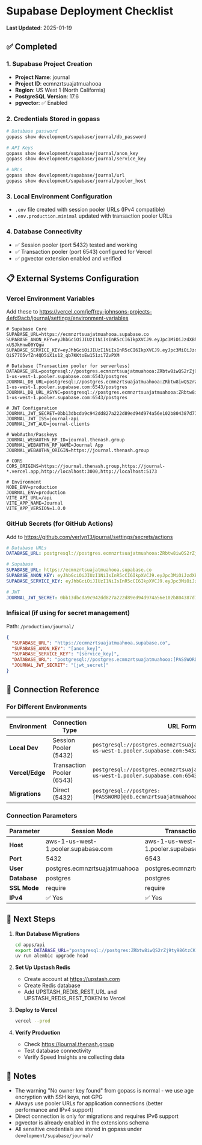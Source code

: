 # Supabase Deployment Checklist
**Last Updated**: 2025-01-19

## ✅ Completed

### 1. Supabase Project Creation
- **Project Name**: journal
- **Project ID**: ecmnzrtsuajatmuahooa
- **Region**: US West 1 (North California)
- **PostgreSQL Version**: 17.6
- **pgvector**: ✅ Enabled

### 2. Credentials Stored in gopass
```bash
# Database password
gopass show development/supabase/journal/db_password

# API Keys
gopass show development/supabase/journal/anon_key
gopass show development/supabase/journal/service_key

# URLs
gopass show development/supabase/journal/url
gopass show development/supabase/journal/pooler_host
```

### 3. Local Environment Configuration
- `.env` file created with session pooler URLs (IPv4 compatible)
- `.env.production.minimal` updated with transaction pooler URLs

### 4. Database Connectivity
- ✅ Session pooler (port 5432) tested and working
- ✅ Transaction pooler (port 6543) configured for Vercel
- ✅ pgvector extension enabled and verified

## 📋 External Systems Configuration

### Vercel Environment Variables
Add these to https://vercel.com/jeffrey-johnsons-projects-4efd9acb/journal/settings/environment-variables

```env
# Supabase Core
SUPABASE_URL=https://ecmnzrtsuajatmuahooa.supabase.co
SUPABASE_ANON_KEY=eyJhbGciOiJIUzI1NiIsInR5cCI6IkpXVCJ9.eyJpc3MiOiJzdXBhYmFzZSIsInJlZiI6ImVjbW56cnRzdWFqYXRtdWFob29hIiwicm9sZSI6ImFub24iLCJpYXQiOjE3NTgzMDY4OTAsImV4cCI6MjA3Mzg4Mjg5MH0.-98puJZrP8Zi55J9eswwsbX7SmXa-xUSJkHnwO0YQgw
SUPABASE_SERVICE_KEY=eyJhbGciOiJIUzI1NiIsInR5cCI6IkpXVCJ9.eyJpc3MiOiJzdXBhYmFzZSIsInJlZiI6ImVjbW56cnRzdWFqYXRtdWFob29hIiwicm9sZSI6InNlcnZpY2Vfcm9sZSIsImlhdCI6MTc1ODMwNjg5MCwiZXhwIjoyMDczODgyODkwfQ.-QiS77O5vfZn4QD5iX1s12_qb7KKtoEw151zi7ZvPXM

# Database (Transaction pooler for serverless)
DATABASE_URL=postgresql://postgres.ecmnzrtsuajatmuahooa:ZRbtw8iwQS2rZj9ty986tzCK1yS4cDuQ@aws-1-us-west-1.pooler.supabase.com:6543/postgres
JOURNAL_DB_URL=postgresql://postgres.ecmnzrtsuajatmuahooa:ZRbtw8iwQS2rZj9ty986tzCK1yS4cDuQ@aws-1-us-west-1.pooler.supabase.com:6543/postgres
JOURNAL_DB_URL_ASYNC=postgresql://postgres.ecmnzrtsuajatmuahooa:ZRbtw8iwQS2rZj9ty986tzCK1yS4cDuQ@aws-1-us-west-1.pooler.supabase.com:6543/postgres

# JWT Configuration
JOURNAL_JWT_SECRET=0bb13dbcda9c942dd827a222d89ed94d974a56e102b804387d77d5e399399fec
JOURNAL_JWT_ISS=journal-api
JOURNAL_JWT_AUD=journal-clients

# WebAuthn/Passkeys
JOURNAL_WEBAUTHN_RP_ID=journal.thenash.group
JOURNAL_WEBAUTHN_RP_NAME=Journal App
JOURNAL_WEBAUTHN_ORIGIN=https://journal.thenash.group

# CORS
CORS_ORIGINS=https://journal.thenash.group,https://journal-*.vercel.app,http://localhost:3000,http://localhost:5173

# Environment
NODE_ENV=production
JOURNAL_ENV=production
VITE_API_URL=/api
VITE_APP_NAME=Journal
VITE_APP_VERSION=1.0.0
```

### GitHub Secrets (for GitHub Actions)
Add to https://github.com/verlyn13/journal/settings/secrets/actions

```yaml
# Database URLs
DATABASE_URL: postgresql://postgres.ecmnzrtsuajatmuahooa:ZRbtw8iwQS2rZj9ty986tzCK1yS4cDuQ@aws-1-us-west-1.pooler.supabase.com:6543/postgres

# Supabase
SUPABASE_URL: https://ecmnzrtsuajatmuahooa.supabase.co
SUPABASE_ANON_KEY: eyJhbGciOiJIUzI1NiIsInR5cCI6IkpXVCJ9.eyJpc3MiOiJzdXBhYmFzZSIsInJlZiI6ImVjbW56cnRzdWFqYXRtdWFob29hIiwicm9sZSI6ImFub24iLCJpYXQiOjE3NTgzMDY4OTAsImV4cCI6MjA3Mzg4Mjg5MH0.-98puJZrP8Zi55J9eswwsbX7SmXa-xUSJkHnwO0YQgw
SUPABASE_SERVICE_KEY: eyJhbGciOiJIUzI1NiIsInR5cCI6IkpXVCJ9.eyJpc3MiOiJzdXBhYmFzZSIsInJlZiI6ImVjbW56cnRzdWFqYXRtdWFob29hIiwicm9sZSI6InNlcnZpY2Vfcm9sZSIsImlhdCI6MTc1ODMwNjg5MCwiZXhwIjoyMDczODgyODkwfQ.-QiS77O5vfZn4QD5iX1s12_qb7KKtoEw151zi7ZvPXM

# JWT
JOURNAL_JWT_SECRET: 0bb13dbcda9c942dd827a222d89ed94d974a56e102b804387d77d5e399399fec
```

### Infisical (if using for secret management)
Path: `/production/journal/`

```json
{
  "SUPABASE_URL": "https://ecmnzrtsuajatmuahooa.supabase.co",
  "SUPABASE_ANON_KEY": "[anon_key]",
  "SUPABASE_SERVICE_KEY": "[service_key]",
  "DATABASE_URL": "postgresql://postgres.ecmnzrtsuajatmuahooa:[PASSWORD]@aws-1-us-west-1.pooler.supabase.com:6543/postgres",
  "JOURNAL_JWT_SECRET": "[jwt_secret]"
}
```

## 🔌 Connection Reference

### For Different Environments

| Environment | Connection Type | URL Format |
|------------|----------------|------------|
| **Local Dev** | Session Pooler (5432) | `postgresql://postgres.ecmnzrtsuajatmuahooa:[PASSWORD]@aws-1-us-west-1.pooler.supabase.com:5432/postgres` |
| **Vercel/Edge** | Transaction Pooler (6543) | `postgresql://postgres.ecmnzrtsuajatmuahooa:[PASSWORD]@aws-1-us-west-1.pooler.supabase.com:6543/postgres` |
| **Migrations** | Direct (5432) | `postgresql://postgres:[PASSWORD]@db.ecmnzrtsuajatmuahooa.supabase.co:5432/postgres` |

### Connection Parameters

| Parameter | Session Mode | Transaction Mode | Direct |
|-----------|-------------|-----------------|---------|
| **Host** | aws-1-us-west-1.pooler.supabase.com | aws-1-us-west-1.pooler.supabase.com | db.ecmnzrtsuajatmuahooa.supabase.co |
| **Port** | 5432 | 6543 | 5432 |
| **User** | postgres.ecmnzrtsuajatmuahooa | postgres.ecmnzrtsuajatmuahooa | postgres |
| **Database** | postgres | postgres | postgres |
| **SSL Mode** | require | require | require |
| **IPv4** | ✅ Yes | ✅ Yes | ❌ IPv6 only |

## 🚀 Next Steps

1. **Run Database Migrations**
   ```bash
   cd apps/api
   export DATABASE_URL="postgresql://postgres:ZRbtw8iwQS2rZj9ty986tzCK1yS4cDuQ@db.ecmnzrtsuajatmuahooa.supabase.co:5432/postgres"
   uv run alembic upgrade head
   ```

2. **Set Up Upstash Redis**
   - Create account at https://upstash.com
   - Create Redis database
   - Add UPSTASH_REDIS_REST_URL and UPSTASH_REDIS_REST_TOKEN to Vercel

3. **Deploy to Vercel**
   ```bash
   vercel --prod
   ```

4. **Verify Production**
   - Check https://journal.thenash.group
   - Test database connectivity
   - Verify Speed Insights are collecting data

## 📝 Notes

- The warning "No owner key found" from gopass is normal - we use age encryption with SSH keys, not GPG
- Always use pooler URLs for application connections (better performance and IPv4 support)
- Direct connection is only for migrations and requires IPv6 support
- pgvector is already enabled in the extensions schema
- All sensitive credentials are stored in gopass under `development/supabase/journal/`